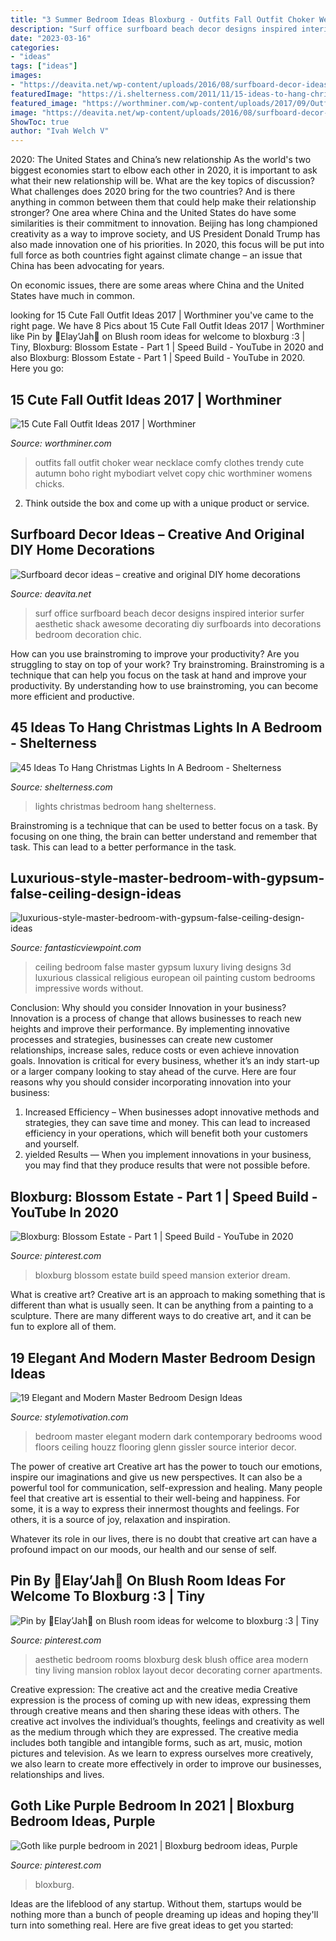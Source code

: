```yaml
---
title: "3 Summer Bedroom Ideas Bloxburg - Outfits Fall Outfit Choker Wear Necklace Comfy Clothes Trendy Cute Autumn Boho Right Mybodiart Velvet Copy Chic Worthminer Womens Chicks"
description: "Surf office surfboard beach decor designs inspired interior surfer aesthetic shack awesome decorating diy surfboards into decorations bedroom decoration chic"
date: "2023-03-16"
categories:
- "ideas"
tags: ["ideas"]
images:
- "https://deavita.net/wp-content/uploads/2016/08/surfboard-decor-ideas-home-office-decorating-ideas-beach-style-decor.jpg"
featuredImage: "https://i.shelterness.com/2011/11/15-ideas-to-hang-christmas-lights-in-a-bedroom-5.jpg"
featured_image: "https://worthminer.com/wp-content/uploads/2017/09/Outfit-5.jpg"
image: "https://deavita.net/wp-content/uploads/2016/08/surfboard-decor-ideas-home-office-decorating-ideas-beach-style-decor.jpg"
ShowToc: true
author: "Ivah Welch V"
---
```



2020: The United States and China’s new relationship
As the world's two biggest economies start to elbow each other in 2020, it is important to ask what their new relationship will be. What are the key topics of discussion? What challenges does 2020 bring for the two countries? And is there anything in common between them that could help make their relationship stronger?
One area where China and the United States do have some similarities is their commitment to innovation. Beijing has long championed creativity as a way to improve society, and US President Donald Trump has also made innovation one of his priorities. In 2020, this focus will be put into full force as both countries fight against climate change – an issue that China has been advocating for years.

On economic issues, there are some areas where China and the United States have much in common.

	

		
looking for 15 Cute Fall Outfit Ideas 2017 | Worthminer you've came to the right page. We have 8 Pics about 15 Cute Fall Outfit Ideas 2017 | Worthminer like Pin by 💖Elay’Jah💖 on Blush room ideas for welcome to bloxburg :3 | Tiny, Bloxburg: Blossom Estate - Part 1 | Speed Build - YouTube in 2020 and also Bloxburg: Blossom Estate - Part 1 | Speed Build - YouTube in 2020. Here you go:
		
    
## 15 Cute Fall Outfit Ideas 2017 | Worthminer

<img loading=lazy src="https://worthminer.com/wp-content/uploads/2017/09/Outfit-5.jpg" onerror="this.onerror=null;this.src='https://tse1.mm.bing.net/th?id=OIP.mc6lmN9mo66YiAalg4_6qwHaOH&amp;pid=15.1';" alt="15 Cute Fall Outfit Ideas 2017 | Worthminer">

_Source: worthminer.com_

>outfits fall outfit choker wear necklace comfy clothes trendy cute autumn boho right mybodiart velvet copy chic worthminer womens chicks. 

	

2. Think outside the box and come up with a unique product or service.

    
## Surfboard Decor Ideas – Creative And Original DIY Home Decorations

<img loading=lazy src="https://deavita.net/wp-content/uploads/2016/08/surfboard-decor-ideas-home-office-decorating-ideas-beach-style-decor.jpg" onerror="this.onerror=null;this.src='https://tse1.mm.bing.net/th?id=OIP.EYbF1r_tu9UaDCt3Oq5nqAHaLH&amp;pid=15.1';" alt="Surfboard decor ideas – creative and original DIY home decorations">

_Source: deavita.net_

>surf office surfboard beach decor designs inspired interior surfer aesthetic shack awesome decorating diy surfboards into decorations bedroom decoration chic. 

	

How can you use brainstroming to improve your productivity?
Are you struggling to stay on top of your work? Try brainstroming. Brainstroming is a technique that can help you focus on the task at hand and improve your productivity. By understanding how to use brainstroming, you can become more efficient and productive.

    
## 45 Ideas To Hang Christmas Lights In A Bedroom - Shelterness

<img loading=lazy src="https://i.shelterness.com/2011/11/15-ideas-to-hang-christmas-lights-in-a-bedroom-5.jpg" onerror="this.onerror=null;this.src='https://tse4.mm.bing.net/th?id=OIP.KqZ6_k6_E2ncrNgCXKspzQHaGU&amp;pid=15.1';" alt="45 Ideas To Hang Christmas Lights In A Bedroom - Shelterness">

_Source: shelterness.com_

>lights christmas bedroom hang shelterness. 

	

Brainstroming is a technique that can be used to better focus on a task. By focusing on one thing, the brain can better understand and remember that task. This can lead to a better performance in the task.

    
## Luxurious-style-master-bedroom-with-gypsum-false-ceiling-design-ideas

<img loading=lazy src="http://www.fantasticviewpoint.com/wp-content/uploads/2015/01/luxurious-style-master-bedroom-with-gypsum-false-ceiling-design-ideas.jpg" onerror="this.onerror=null;this.src='https://tse1.mm.bing.net/th?id=OIP.PsqDCUA_X4YtH5tsF_AsvwHaFb&amp;pid=15.1';" alt="luxurious-style-master-bedroom-with-gypsum-false-ceiling-design-ideas">

_Source: fantasticviewpoint.com_

>ceiling bedroom false master gypsum luxury living designs 3d luxurious classical religious european oil painting custom bedrooms impressive words without. 

	

Conclusion: Why should you consider Innovation in your business?
Innovation is a process of change that allows businesses to reach new heights and improve their performance. By implementing innovative processes and strategies, businesses can create new customer relationships, increase sales, reduce costs or even achieve innovation goals. Innovation is critical for every business, whether it’s an indy start-up or a larger company looking to stay ahead of the curve. Here are four reasons why you should consider incorporating innovation into your business: 
1) Increased Efficiency – When businesses adopt innovative methods and strategies, they can save time and money. This can lead to increased efficiency in your operations, which will benefit both your customers and yourself. 
2) yielded Results — When you implement innovations in your business, you may find that they produce results that were not possible before.

    
## Bloxburg: Blossom Estate - Part 1 | Speed Build - YouTube In 2020

<img loading=lazy src="https://i.pinimg.com/736x/2c/15/c6/2c15c6c856b991deb055b0982eff8ec5.jpg" onerror="this.onerror=null;this.src='https://tse3.mm.bing.net/th?id=OIP.YOlD1A-ARrTzxePwS6APtgHaEK&amp;pid=15.1';" alt="Bloxburg: Blossom Estate - Part 1 | Speed Build - YouTube in 2020">

_Source: pinterest.com_

>bloxburg blossom estate build speed mansion exterior dream. 

	

What is creative art?
Creative art is an approach to making something that is different than what is usually seen. It can be anything from a painting to a sculpture. There are many different ways to do creative art, and it can be fun to explore all of them.

    
## 19 Elegant And Modern Master Bedroom Design Ideas

<img loading=lazy src="https://www.stylemotivation.com/wp-content/uploads/2013/12/21-Elegant-and-Modern-Master-Bedroom-Design-Ideas-5-620x616.jpg" onerror="this.onerror=null;this.src='https://tse4.mm.bing.net/th?id=OIP.tO-5mc77aj0laKLV4xirsgHaHW&amp;pid=15.1';" alt="19 Elegant and Modern Master Bedroom Design Ideas">

_Source: stylemotivation.com_

>bedroom master elegant modern dark contemporary bedrooms wood floors ceiling houzz flooring glenn gissler source interior decor. 

	

The power of creative art
Creative art has the power to touch our emotions, inspire our imaginations and give us new perspectives. It can also be a powerful tool for communication, self-expression and healing.
Many people feel that creative art is essential to their well-being and happiness. For some, it is a way to express their innermost thoughts and feelings. For others, it is a source of joy, relaxation and inspiration.

Whatever its role in our lives, there is no doubt that creative art can have a profound impact on our moods, our health and our sense of self.

    
## Pin By 💖Elay’Jah💖 On Blush Room Ideas For Welcome To Bloxburg :3 | Tiny

<img loading=lazy src="https://i.pinimg.com/736x/df/0c/a3/df0ca33dc61b07df470f8d2d7dafc42b.jpg" onerror="this.onerror=null;this.src='https://tse4.mm.bing.net/th?id=OIP.__m2eVBjOgWPTO3T_YE9vQHaEF&amp;pid=15.1';" alt="Pin by 💖Elay’Jah💖 on Blush room ideas for welcome to bloxburg :3 | Tiny">

_Source: pinterest.com_

>aesthetic bedroom rooms bloxburg desk blush office area modern tiny living mansion roblox layout decor decorating corner apartments. 

	

Creative expression: The creative act and the creative media
Creative expression is the process of coming up with new ideas, expressing them through creative means and then sharing these ideas with others. The creative act involves the individual’s thoughts, feelings and creativity as well as the medium through which they are expressed. The creative media includes both tangible and intangible forms, such as art, music, motion pictures and television. As we learn to express ourselves more creatively, we also learn to create more effectively in order to improve our businesses, relationships and lives.

    
## Goth Like Purple Bedroom In 2021 | Bloxburg Bedroom Ideas, Purple

<img loading=lazy src="https://i.pinimg.com/736x/f9/26/49/f92649527200e2a9cebbf763a9e7c308.jpg" onerror="this.onerror=null;this.src='https://tse4.mm.bing.net/th?id=OIP.9e8_n1RPV8IyYLzdyW9-TAHaJ3&amp;pid=15.1';" alt="Goth like purple bedroom in 2021 | Bloxburg bedroom ideas, Purple">

_Source: pinterest.com_

>bloxburg. 

	

Ideas are the lifeblood of any startup. Without them, startups would be nothing more than a bunch of people dreaming up ideas and hoping they'll turn into something real. Here are five great ideas to get you started: 

